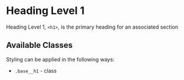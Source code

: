 # Heading Level 1

Heading Level 1, `<h1>`, is the primary heading for an associated section

## Available Classes

Styling can be applied in the following ways:

* `.base__h1` - class
